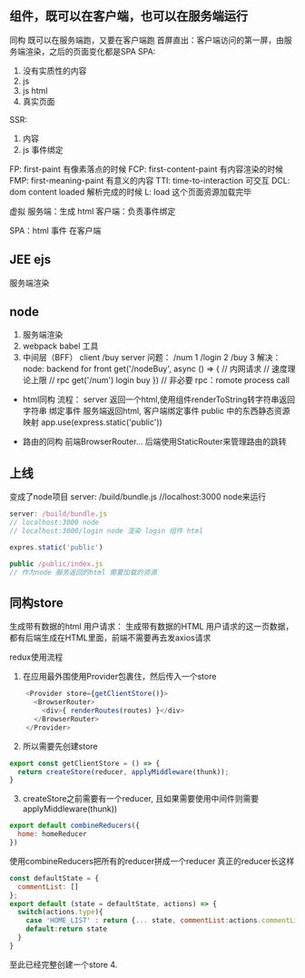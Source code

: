 ## 组件，既可以在客户端，也可以在服务端运行
同构 既可以在服务端跑，又要在客户端跑
首屏直出：客户端访问的第一屏，由服务端渲染，之后的页面变化都是SPA
SPA:
1. <div id = "app"></div>没有实质性的内容
2. js
3. js html
4. 真实页面

SSR:
1. <div id="app">内容</div>
2. js 事件绑定

FP: first-paint 有像素落点的时候
FCP: first-content-paint 有内容渲染的时候
FMP: first-meaning-paint 有意义的内容
TTI: time-to-interaction 可交互
DCL: dom content loaded 解析完成的时候
L: load 这个页面资源加载完毕

虚拟
服务端：生成 html
客户端：负责事件绑定

SPA：html 事件 在客户端

## JEE ejs
服务端渲染

## node
1. 服务端渲染
2. webpack babel 工具
3. 中间层（BFF）
   client  /buy  server
   问题：
   /num    1
   /login  2
   /buy    3
   解决：
   node: backend for front
   get('/nodeBuy', async () => {
     // 内网请求
     // 速度理论上限
     // rpc
     get('/num') login buy
   })
   // 非必要
   rpc：romote process call

- html同构
流程：
server 返回一个html,使用组件renderToString转字符串返回字符串
绑定事件 服务端返回html, 客户端绑定事件
public 中的东西静态资源映射
app.use(express.static('public'))

- 路由的同构
前端BrowserRouter... 后端使用StaticRouter来管理路由的跳转

## 上线
变成了node项目
server: /build/bundle.js  //localhost:3000  node来运行
```js
server: /build/bundle.js
// localhost:3000 node
// localhost:3000/login node 渲染 login 组件 html

expres.static('public')

public /public/index.js
// 作为node 服务返回的html 需要加载的资源
```
## 同构store
生成带有数据的html
用户请求： 生成带有数据的HTML
用户请求的这一页数据，都有后端生成在HTML里面，前端不需要再去发axios请求






redux使用流程
1. 在应用最外围使用Provider包裹住，然后传入一个store
```js
    <Provider store={getClientStore()}>
      <BrowserRouter>
        <div>{ renderRoutes(routes) }</div>
      </BrowserRouter>
    </Provider>
```
2. 所以需要先创建store
```js
export const getClientStore = () => {
  return createStore(reducer, applyMiddleware(thunk));
}
```
3. createStore之前需要有一个reducer, 且如果需要使用中间件则需要applyMiddleware(thunk))
```js
export default combineReducers({
  home: homeReducer
})
```
使用combineReducers把所有的reducer拼成一个reducer
真正的reducer长这样
```js
const defaultState = {
  commentList: []
};
export default (state = defaultState, actions) => {
  switch(actions.type){
    case 'HOME_LIST' : return {... state, commentList:actions.commentList}
    default:return state
  }
}
```
至此已经完整创建一个store
4. 
